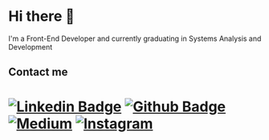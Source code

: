 # Hi there 👋

I'm a Front-End Developer and currently graduating in Systems Analysis and Development

## Contact me

# [![Linkedin Badge](https://img.shields.io/badge/-LinkedIn-0077B5?style=flat&logo=Linkedin&logoColor=white)](https://www.linkedin.com/in/bryan-matheus/) [![Github Badge](https://img.shields.io/badge/-Github-242A2D?style=flat&logo=Github&logoColor=white)](https://github.com/BryanMatheus/) [![Medium](https://img.shields.io/badge/-medium-242A2D?style=flat&logo=medium&logoColor=white)](https://medium.com/@bryan.matheusbmf) [![Instagram](https://img.shields.io/badge/-instagram-D42F8A?style=flat&logo=instagram&logoColor=white)](https://www.instagram.com/bmatheusz/)

